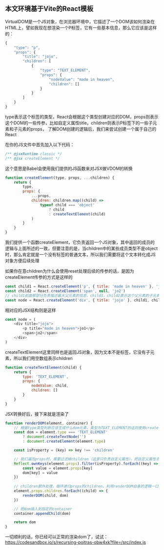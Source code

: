 ## 本文环境基于Vite的React模板

VirtualDOM是一个JS对象，在浏览器环境中，它描述了一个DOM该如何渲染在HTML上，譬如我现在想渲染一个P标签，它有一些基本信息，那么它应该是这样的：
```javascript
{
    "type": "p",
    "props": {
        "title": "jojo",
        "children": [
            {
                "type": "TEXT_ELEMENT",
                "props": {
                    "nodeValue": "made in heaven",
                    "children": []
                }
            }
        ]
    }
}
```
type表示这个标签的类型，React会根据这个类型创建对应的DOM，props则表示这个DOM的一些传参，比如自定义属性title，children则表示P标签下的一些子元素和子元素的props，
了解DOM创建的逻辑后，我们来尝试创建一个属于自己的React

在你的JS文件中首先加入以下代码：
```javascript
/** @jsxRuntime classic */
/** @jsx createElement */
```
这个意思是Babel会使用我们提供的JS函数来对JSX做VDOM的转换

```javascript
function createElement(type, props, ...children) {
    return {
        type,
        props: {
            ...props,
            children: children.map((child) =>
                typeof child === 'object'
                    ? child
                    : createTextElement(child)
            )
        }
    }
}
```
我们提供一个函数createElement，它负责返回一个JS对象，其中返回的成员的逻辑与上面所述的一致，但要注意的是，当children中的某些成员类型不是object时，那么肯定就是一个没有标签的普通文本，所以我们需要将这个文本转化成JS对象方便后续处理  

如果你在意children为什么会使用reset处理后续的传参的话，是因为createElement传参的方式是这样的
```javascript
const child1 = React.createElement('p', { title: 'made in heaven' }, 'jo1')
const child2 = React.createElement('span', null, 'jo2')
// child1前面那部分负责描述最大父元素的信息，child1，child2表示这个父元素的子元素，它包含一个p标签，一个span标签
const node = React.createElement('div', { title: 'jojo' }, child1, child2)
```
相对应的JSX结构则是这样
```javascript
const node = (
    <div title="jojo">
        <p title="made in heaven">jo1</p>
        <span>jo2</span>
    </div>
)
```


createTextElement这里同样也是返回JS对象，因为文本不是标签，它没有子元素，所以我们用空数组表示children
```javascript
function createTextElement(child) {
    return {
        type: 'TEXT_ELEMENT',
        props: {
            nodeValue: child,
            children: []
        }
    }
}
```


JSX转换好后，接下来就是渲染了
```javascript
function renderDOM(element, container) {
    // 根据type类型判断应该生成什么dom元素，类型为TEXT_ELEMENT的话则使用createTextNode生成文本对象
    const dom = element.type === 'TEXT_ELEMENT'
        ? document.createTextNode('')
        : document.createElement(element.type)

    const isProperty = (key) => key !== 'children'

    // 我们遍历props时，需要过滤掉children（这里只负责自定义属性），把自定义属性添加到dom内
    Reflect.ownKeys(element.props).filter(isProperty).forEach((key) => {
        const value = element.props[key]
        dom[key] = value
    })
    
    // children额外处理，循环递归props的children，利用renderDOM自身的逻辑一口气把dom生成好
    element.props.children.forEach((child) => {
        renderDOM(child, dom)
    })

    // 把dom插入到指定的container
    container.appendChild(dom)

    return dom
}
```
一切顺利的话，你已经可以正常的渲染dom了，试试：
https://codesandbox.io/s/recursing-poitras-obw4xk?file=/src/index.js